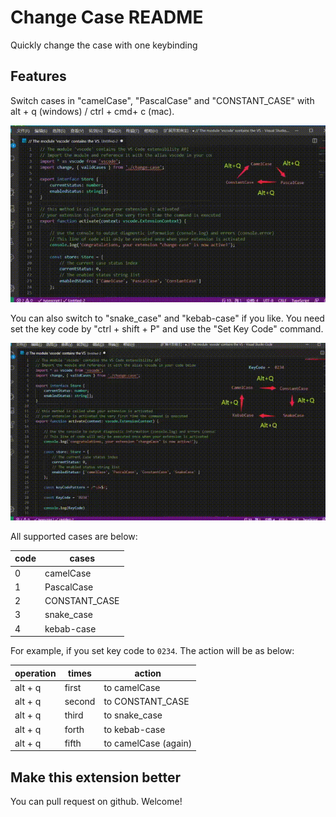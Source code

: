 # Change Case README

Quickly change the case with one keybinding

## Features

Switch cases in "camelCase", "PascalCase" and "CONSTANT_CASE" with alt + q (windows) / ctrl + cmd+ c (mac).

![feature_1](images/feature1.gif)

You can also switch to "snake_case" and "kebab-case" if you like. You need set the key code by "ctrl + shift + P" and use the "Set Key Code" command.

![feature_2](images/feature2.gif)

All supported cases are below:

| code | cases |
| -- | -- |
| 0 | camelCase |
| 1 | PascalCase |
| 2 | CONSTANT_CASE |
| 3 | snake_case |
| 4 | kebab-case |

For example, if you set key code to `0234`. The action will be as below:

| operation | times | action |
| -- | -- | -- |
| alt + q | first | to camelCase |
| alt + q | second | to CONSTANT_CASE |
| alt + q | third | to snake_case |
| alt + q | forth | to kebab-case |
| alt + q | fifth | to camelCase (again) |

## Make this extension better

You can pull request on github. Welcome!
